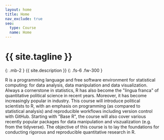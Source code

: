 ```yaml
---
layout: home
title: Home
nav_exclude: true
seo:
  type: Course
  name: Home
---
```


# {{ site.tagline }}
{: .mb-2 }
{{ site.description }}
{: .fs-6 .fw-300 }

R is a programming language and free software environment for statistical computing: for data analysis, data manipulation and data visualization. Always a cornerstone in statistics, R has also become the "lingua franca" of quantitative political science in recent years. Moreover, it has become increasingly popular in industry. This course will introduce political scientists to R, with an emphasis on programming (as compared to statistical analysis) and reproducible workflows including version control with GitHub. Starting with "Base R", the course will also cover various recently popular packages for data manipulation and viszualization (e.g. from the tidyverse). The objective of this course is to lay the foundations for conducting rigorous and reproducible quantitative research in R.